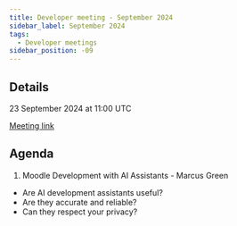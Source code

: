 ```yaml
---
title: Developer meeting - September 2024
sidebar_label: September 2024
tags:
  - Developer meetings
sidebar_position: -09
---
```


## Details

23 September 2024 at 11:00 UTC

[Meeting link](https://moodle.org/mod/bigbluebuttonbn/view.php?id=8596)

## Agenda

1. Moodle Development with AI Assistants - Marcus Green

- Are AI development assistants useful?
- Are they accurate and reliable?
- Can they respect your privacy?
